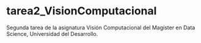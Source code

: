 # tarea2_VisionComputacional
Segunda tarea de la asignatura Visión Computacional del Magíster en Data Science, Universidad del Desarrollo.